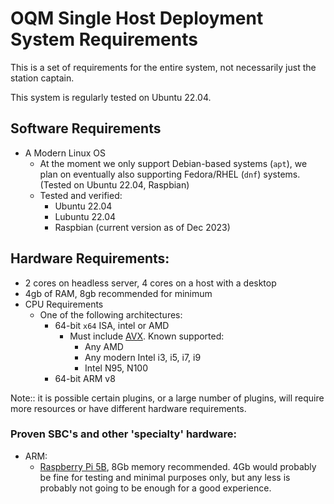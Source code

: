 # OQM Single Host Deployment System Requirements

This is a set of requirements for the entire system, not necessarily just the station captain.

This system is regularly tested on Ubuntu 22.04.

## Software Requirements

- A Modern Linux OS
    - At the moment we only support Debian-based systems (`apt`), we plan on eventually also supporting Fedora/RHEL (`dnf`) systems. (Tested on Ubuntu 22.04, Raspbian)
    - Tested and verified:
      - Ubuntu 22.04
      - Lubuntu 22.04
      - Raspbian (current version as of Dec 2023)

## Hardware Requirements:

- 2 cores on headless server, 4 cores on a host with a desktop
- 4gb of RAM, 8gb recommended for minimum
- CPU Requirements
    - One of the following architectures:
        - 64-bit `x64` ISA, intel or AMD
            - Must include [AVX](https://en.wikipedia.org/wiki/Advanced_Vector_Extensions). Known supported:
                - Any AMD
                - Any modern Intel i3, i5, i7, i9
                - Intel N95, N100
        - 64-bit ARM v8

Note:: it is possible certain plugins, or a large number of plugins, will require more resources or have different hardware requirements.

### Proven SBC's and other 'specialty' hardware:

- ARM:
    - [Raspberry Pi 5B](https://www.raspberrypi.com/products/raspberry-pi-5/), 8Gb memory recommended. 4Gb would probably be fine for testing and minimal purposes only, but any less is probably not going to be enough for a good experience.


